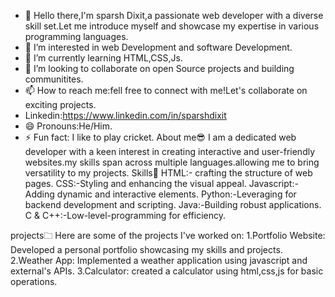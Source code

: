 - 👋 Hello there,I'm sparsh Dixit,a passionate web developer with a diverse skill set.Let me introduce myself and showcase my expertise in various programming languages.
- 👀 I’m interested in web Development and software Development.
- 🌱 I’m currently learning HTML,CSS,Js.
- 💞️ I’m looking to collaborate on open Source projects and building communitites.
- 📫 How to reach me:fell free to connect with me!Let's collaborate on exciting projects.
- Linkedin:https://www.linkedin.com/in/sparshdixit
- 😄 Pronouns:He/Him.
- ⚡ Fun fact: I like to play cricket.
  About me😎
  I am a dedicated web developer with a keen interest in creating interactive and user-friendly websites.my skills span across multiple languages.allowing me to bring versatility to my projects.
  Skills🚀
  HTML:- crafting the structure of web pages.
  CSS:-Styling and enhancing the visual appeal.
  Javascript:-Adding dynamic and interactive elements.
  Python:-Leveraging for backend development and scripting.
  Java:-Building robust applications.
  C & C++:-Low-level-programming for efficiency.

projects🗀
Here are some of the projects I've worked on:
1.Portfolio Website: Developed a personal portfolio showcasing my skills and projects.
2.Weather App: Implemented a weather application using javascript and external's APIs.
3.Calculator: created a calculator using html,css,js for basic operations.
